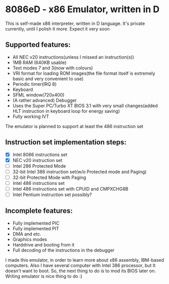# 8086eD - x86 Emulator, written in D
This is self-made x86 interpreter, written in D language. It's private currently, until I polish it more. Expect it very soon

 ## Supported features:
  * All NEC v20 instructions(unless I missed an instruction(s))
  * 1MB RAM (640KB usable)
  * Text modes 7 and 3(now with colours)
  * VRI format for loading ROM images(the file format itself is extremely basic and very convenient to use)
  * Periodic timer(IRQ 8)
  * Keyboard
  * SFML window(720x400)
  * (A rather advanced) Debugger
  * Uses the Super PC/Turbo XT BIOS 3.1 with very small changes(added HLT instruction in keyboard loop for energy saving)
  * Fully working IVT
  
  The emulator is planned to support at least the 486 instruction set
  
  ## Instruction set implementation steps:
  
  - [x] Intel 8086 instructions set
  - [x] NEC v20 instruction set
  - [ ] Intel 286 Protected Mode
  - [ ] 32-bit Intel 386 instruction set(w/o Protected mode and Paging)
  - [ ] 32-bit Protected Mode with Paging
  - [ ] Intel 486 instructions set
  - [ ] Intel 486 instructions set with CPUID and CMPXCHG8B
  - [ ] Intel Pentium instruction set possibly?
  
  ## Incomplete features:
  * Fully implemented PIC
  * Fully implemented PIT
  * DMA and etc.
  * Graphics modes
  * Harddrive and booting from it
  * Full decoding of the instructions in the debugger
  
  I made this emulator, in order to learn more about x86 assembly, IBM-based computers. Also I have several computer with Intel 386 processor, but It doesn't want to boot. So, the next thing to do is to mod its BIOS later on. Writing emulator is nice thing to do :)
